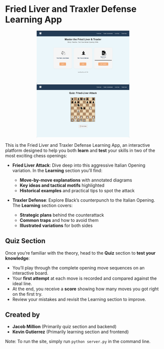 # Fried Liver and Traxler Defense Learning App

<p align="center">
  <img src="static/homepic.png" alt="Learning Section Screenshot" width="300" />
  <img src="static/quizpic.png" alt="Quiz Section Screenshot" width="300" />
</p>

This is the Fried Liver and Traxler Defense Learning App, an interactive platform designed to help you both **learn** and **test** your skills in two of the most exciting chess openings:

- **Fried Liver Attack**: Dive deep into this aggressive Italian Opening variation. In the **Learning** section you’ll find:
  - **Move-by-move explanations** with annotated diagrams
  - **Key ideas and tactical motifs** highlighted
  - **Historical examples** and practical tips to spot the attack

- **Traxler Defense**: Explore Black’s counterpunch to the Italian Opening. The **Learning** section covers:
  - **Strategic plans** behind the counterattack
  - **Common traps** and how to avoid them
  - **Illustrated variations** for both sides

## Quiz Section

Once you’re familiar with the theory, head to the **Quiz** section to **test your knowledge**:

- You’ll play through the complete opening move sequences on an interactive board.
- Your **first attempt** at each move is recorded and compared against the ideal line.
- At the end, you receive a **score** showing how many moves you got right on the first try.
- Review your mistakes and revisit the Learning section to improve.

## Created by

- **Jacob Million** (Primarily quiz section and backend)  
- **Kevin Gutierrez** (Primarily learning section and frontend)

Note: To run the site, simply run `python server.py` in the command line.

